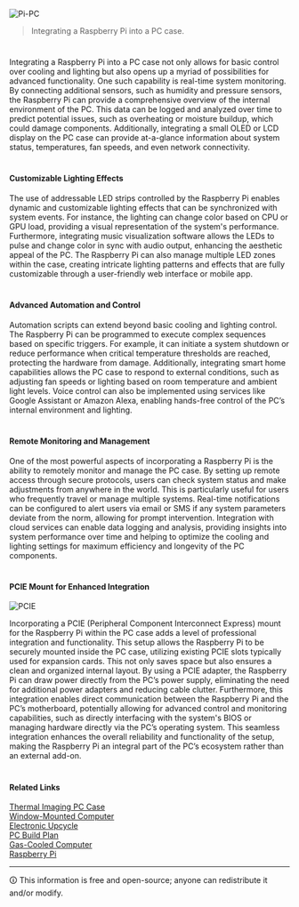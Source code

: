 ![Pi-PC](https://github.com/sourceduty/Pi-PC_Case/assets/123030236/9bb85aa4-c8d2-4e2b-9a65-a6d7a3f9a042)

> Integrating a Raspberry Pi into a PC case.

#

Integrating a Raspberry Pi into a PC case not only allows for basic control over cooling and lighting but also opens up a myriad of possibilities for advanced functionality. One such capability is real-time system monitoring. By connecting additional sensors, such as humidity and pressure sensors, the Raspberry Pi can provide a comprehensive overview of the internal environment of the PC. This data can be logged and analyzed over time to predict potential issues, such as overheating or moisture buildup, which could damage components. Additionally, integrating a small OLED or LCD display on the PC case can provide at-a-glance information about system status, temperatures, fan speeds, and even network connectivity.

#
#### Customizable Lighting Effects

The use of addressable LED strips controlled by the Raspberry Pi enables dynamic and customizable lighting effects that can be synchronized with system events. For instance, the lighting can change color based on CPU or GPU load, providing a visual representation of the system's performance. Furthermore, integrating music visualization software allows the LEDs to pulse and change color in sync with audio output, enhancing the aesthetic appeal of the PC. The Raspberry Pi can also manage multiple LED zones within the case, creating intricate lighting patterns and effects that are fully customizable through a user-friendly web interface or mobile app.

#
#### Advanced Automation and Control

Automation scripts can extend beyond basic cooling and lighting control. The Raspberry Pi can be programmed to execute complex sequences based on specific triggers. For example, it can initiate a system shutdown or reduce performance when critical temperature thresholds are reached, protecting the hardware from damage. Additionally, integrating smart home capabilities allows the PC case to respond to external conditions, such as adjusting fan speeds or lighting based on room temperature and ambient light levels. Voice control can also be implemented using services like Google Assistant or Amazon Alexa, enabling hands-free control of the PC’s internal environment and lighting.

#
#### Remote Monitoring and Management

One of the most powerful aspects of incorporating a Raspberry Pi is the ability to remotely monitor and manage the PC case. By setting up remote access through secure protocols, users can check system status and make adjustments from anywhere in the world. This is particularly useful for users who frequently travel or manage multiple systems. Real-time notifications can be configured to alert users via email or SMS if any system parameters deviate from the norm, allowing for prompt intervention. Integration with cloud services can enable data logging and analysis, providing insights into system performance over time and helping to optimize the cooling and lighting settings for maximum efficiency and longevity of the PC components.

#
#### PCIE Mount for Enhanced Integration

![PCIE](https://github.com/sourceduty/Pi-PC_Case/assets/123030236/d0d58d8e-f8a0-4945-a4ad-3b5aaed60131)

Incorporating a PCIE (Peripheral Component Interconnect Express) mount for the Raspberry Pi within the PC case adds a level of professional integration and functionality. This setup allows the Raspberry Pi to be securely mounted inside the PC case, utilizing existing PCIE slots typically used for expansion cards. This not only saves space but also ensures a clean and organized internal layout. By using a PCIE adapter, the Raspberry Pi can draw power directly from the PC’s power supply, eliminating the need for additional power adapters and reducing cable clutter. Furthermore, this integration enables direct communication between the Raspberry Pi and the PC’s motherboard, potentially allowing for advanced control and monitoring capabilities, such as directly interfacing with the system's BIOS or managing hardware directly via the PC’s operating system. This seamless integration enhances the overall reliability and functionality of the setup, making the Raspberry Pi an integral part of the PC’s ecosystem rather than an external add-on.

#
#### Related Links

[Thermal Imaging PC Case](https://github.com/sourceduty/Thermal_Imaging_PC_Case)
<br>
[Window-Mounted Computer](https://github.com/sourceduty/Window-Mounted_Computer)
<br>
[Electronic Upcycle](https://chat.openai.com/g/g-VKuPoQPOf-electronic-upcycle)
<br>
[PC Build Plan](https://chat.openai.com/g/g-W9wTtIyiJ-pc-build-plan)
<br>
[Gas-Cooled Computer](https://github.com/sourceduty/Gas-Cooled_Computer)
<br>
[Raspberry Pi](https://github.com/sourceduty/Raspberry_Pi)

***
🛈 This information is free and open-source; anyone can redistribute it and/or modify.
